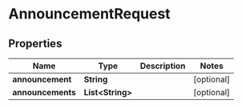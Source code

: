 

# AnnouncementRequest


## Properties

| Name | Type | Description | Notes |
|------------ | ------------- | ------------- | -------------|
|**announcement** | **String** |  |  [optional] |
|**announcements** | **List&lt;String&gt;** |  |  [optional] |



